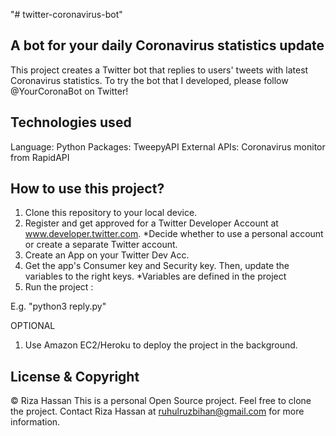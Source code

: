 "# twitter-coronavirus-bot"

## A bot for your daily Coronavirus statistics update

This project creates a Twitter bot that replies to users' tweets with latest Coronavirus statistics.
To try the bot that I developed, please follow @YourCoronaBot on Twitter!

## Technologies used

Language: Python
Packages: TweepyAPI
External APIs: Coronavirus monitor from RapidAPI

## How to use this project?

1. Clone this repository to your local device.
2. Register and get approved for a Twitter Developer Account at www.developer.twitter.com. \*Decide whether to use a personal account or create a separate Twitter account.
3. Create an App on your Twitter Dev Acc.
4. Get the app's Consumer key and Security key. Then, update the variables to the right keys. \*Variables are defined in the project
5. Run the project :

E.g.
"python3 reply.py"

OPTIONAL

1. Use Amazon EC2/Heroku to deploy the project in the background.

## License & Copyright

© Riza Hassan
This is a personal Open Source project. Feel free to clone the project. Contact Riza Hassan at ruhulruzbihan@gmail.com for more information.
